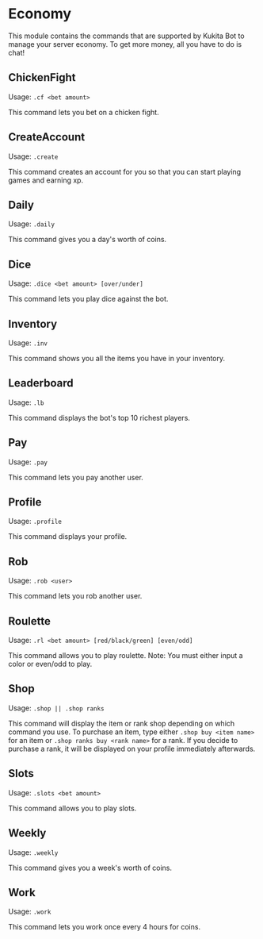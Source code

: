 # Economy

This module contains the commands that are supported by Kukita Bot to manage your server economy. To get more money, all you have to do is chat!

## ChickenFight

Usage: `.cf <bet amount>`  

This command lets you bet on a chicken fight.

## CreateAccount

Usage: `.create`  

This command creates an account for you so that you can start playing games and earning xp.

## Daily

Usage: `.daily`  

This command gives you a day's worth of coins.

## Dice 

Usage: `.dice <bet amount> [over/under]`  

This command lets you play dice against the bot.

## Inventory

Usage: `.inv`  

This command shows you all the items you have in your inventory.

## Leaderboard 

Usage: `.lb`  

This command displays the bot's top 10 richest players.

## Pay 

Usage: `.pay`  

This command lets you pay another user.

## Profile 

Usage: `.profile`  

This command displays your profile.

## Rob

Usage: `.rob <user>`  

This command lets you rob another user.

## Roulette

Usage: `.rl <bet amount> [red/black/green] [even/odd]`  

This command allows you to play roulette. Note: You must either input a color or even/odd to play.

## Shop 

Usage: `.shop || .shop ranks`  

This command will display the item or rank shop depending on which command you use. To purchase an item,
type either `.shop buy <item name>` for an item or `.shop ranks buy <rank name>` for a rank. If you decide 
to purchase a rank, it will be displayed on your profile immediately afterwards.

## Slots 

Usage: `.slots <bet amount>`  

This command allows you to play slots.

## Weekly

Usage: `.weekly`  

This command gives you a week's worth of coins.

## Work 

Usage: `.work`  

This command lets you work once every 4 hours for coins.

